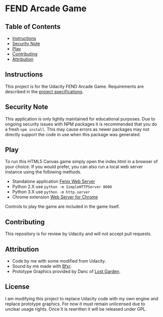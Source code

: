 # FEND Arcade Game

## Table of Contents

* [Instructions](#instructions)
* [Security Note](#security-note)
* [Play](#play)
* [Contributing](#contributing)
* [Attribution](#attribution)

## Instructions

This project is for the Udacity FEND Arcade Game. Requirements are described in the [project specifications](https://review.udacity.com/#!/projects/2696458597/rubric).

## Security Note
This application is only lightly maintained for educational purposes. Due to ongoing security issues with NPM packages it is recommended that you do a fresh `npm install`. This may cause errors as newer packages may not directly support the code in use when this package was generated.

## Play

To run this HTML5 Canvas game simply open the index.html in a browser of your choice. If you would prefer, you can also run a local web server instance using the following methods.
* Standalone application [Fenix Web Server](http://fenixwebserver.com/)
* Python 2.X use `python -m SimpleHTTPServer 8080`
* Python 3.X use `python -m http.server`
* Chrome extension [Web Server for Chrome](https://chrome.google.com/webstore/detail/web-server-for-chrome/ofhbbkphhbklhfoeikjpcbhemlocgigb?hl=en)

Controls to play the game are included in the game itself.

## Contributing

This repository is for review by Udacity and will not accept pull requests.

## Attribution

* Code by me with some modified from Udacity.
* Sound by me made with [Bfxr](https://www.bfxr.net/).
* Prototype Graphics provided by Danc of [Lost Garden](http://www.lostgarden.com/2007/05/dancs-miraculously-flexible-game.html).

## License

I am modifying this project to replace Udacity code with my own engine and replace prototype graphics. For now it must remain unlicensed due to unclear usage rights. Once it is rewritten it will be released under GPL.
